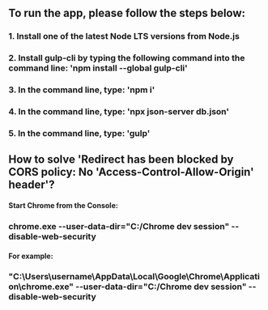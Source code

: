 ## To run the app, please follow the steps below:

### 1. Install one of the latest Node LTS versions from Node.js 
### 2. Install gulp-cli by typing the following command into the command line: 'npm install --global gulp-cli'
### 3. In the command line, type: 'npm i'
### 4. In the command line, type: 'npx json-server db.json'
### 5. In the command line, type: 'gulp'



## How to solve 'Redirect has been blocked by CORS policy: No 'Access-Control-Allow-Origin' header'?

#### Start Chrome from the Console:

### chrome.exe --user-data-dir="C:/Chrome dev session" --disable-web-security

#### For example:

### "C:\Users\username\AppData\Local\Google\Chrome\Application\chrome.exe" --user-data-dir="C:/Chrome dev session" --disable-web-security
